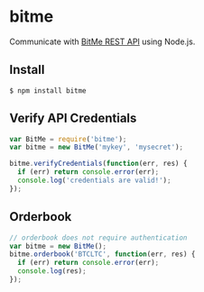 # bitme

Communicate with [BitMe REST API](http://bitme.github.io/rest/) using Node.js.

## Install

```
$ npm install bitme
```

## Verify API Credentials

```js
var BitMe = require('bitme');
var bitme = new BitMe('mykey', 'mysecret');

bitme.verifyCredentials(function(err, res) {
  if (err) return console.error(err);
  console.log('credentials are valid!');
});
```

## Orderbook

```js
// orderbook does not require authentication
var bitme = new BitMe();
bitme.orderbook('BTCLTC', function(err, res) {
  if (err) return console.error(err);
  console.log(res);
});
```
